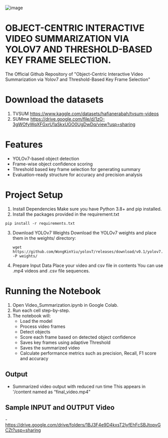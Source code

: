 ![image](https://github.com/user-attachments/assets/067ffaef-265b-42d6-a213-fd5ee707a90d)

# OBJECT-CENTRIC INTERACTIVE VIDEO SUMMARIZATION VIA YOLOV7 AND THRESHOLD-BASED KEY FRAME SELECTION.

The Official Github Repository of "Object-Centric Interactive Video Summarization via Yolov7 and Threshold-Based Key Frame Selection" 

# Download the datasets
  1. TVSUM
  https://www.kaggle.com/datasets/hafianerabah/tvsum-videos
  2.  SUMme
  https://drive.google.com/file/d/1zO-3gWOfyWqXFGxrU1aSkxUGO0UgDwDq/view?usp=sharing

# Features
- YOLOv7-based object detection
- Frame-wise object confidence scoring
- Threshold based key frame selection for generating summary
- Evaluation-ready structure for accuracy and precision analysis
  
# Project Setup

1. Install Dependencies
Make sure you have Python 3.8+ and pip installed.
2. Install the packages provided in the requirement.txt
 ```
pip install -r requirements.txt
 ```
3. Download YOLOv7 Weights
Download the YOLOv7 weights and place them in the weights/ directory:
    ```
    wget https://github.com/WongKinYiu/yolov7/releases/download/v0.1/yolov7.pt -P weights/
    ```
4. Prepare Input Data
Place your video  and csv file in contents You can use .mp4 videos and .csv file sequences.

# Running the Notebook
1.	Open Video_Summarization.ipynb in Google Colab.
2.	Run each cell step-by-step.
3.	The notebook will:
    - Load the model
    - Process video frames
    - Detect objects
    - Score each frame based on detected object confidence
    - Saves key frames using adaptive Threshold
    - Saves the summarized video 
    - Calculate performance metrics such as precision, Recall, F1 score and accuracy

## Output
- Summarized video output with reduced run time This appears  in '/content named as   “final_video.mp4”
## Sample INPUT and OUTPUT Video
-https://drive.google.com/drive/folders/1BJ3F4e9D4kxsT2lyfEhFcSBJtopvGCZt?usp=sharing



